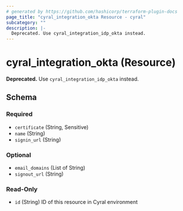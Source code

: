 ```yaml
---
# generated by https://github.com/hashicorp/terraform-plugin-docs
page_title: "cyral_integration_okta Resource - cyral"
subcategory: ""
description: |-
  Deprecated. Use cyral_integration_idp_okta instead.
---
```


# cyral_integration_okta (Resource)

**Deprecated.** Use `cyral_integration_idp_okta` instead.



<!-- schema generated by tfplugindocs -->
## Schema

### Required

- `certificate` (String, Sensitive)
- `name` (String)
- `signin_url` (String)

### Optional

- `email_domains` (List of String)
- `signout_url` (String)

### Read-Only

- `id` (String) ID of this resource in Cyral environment


